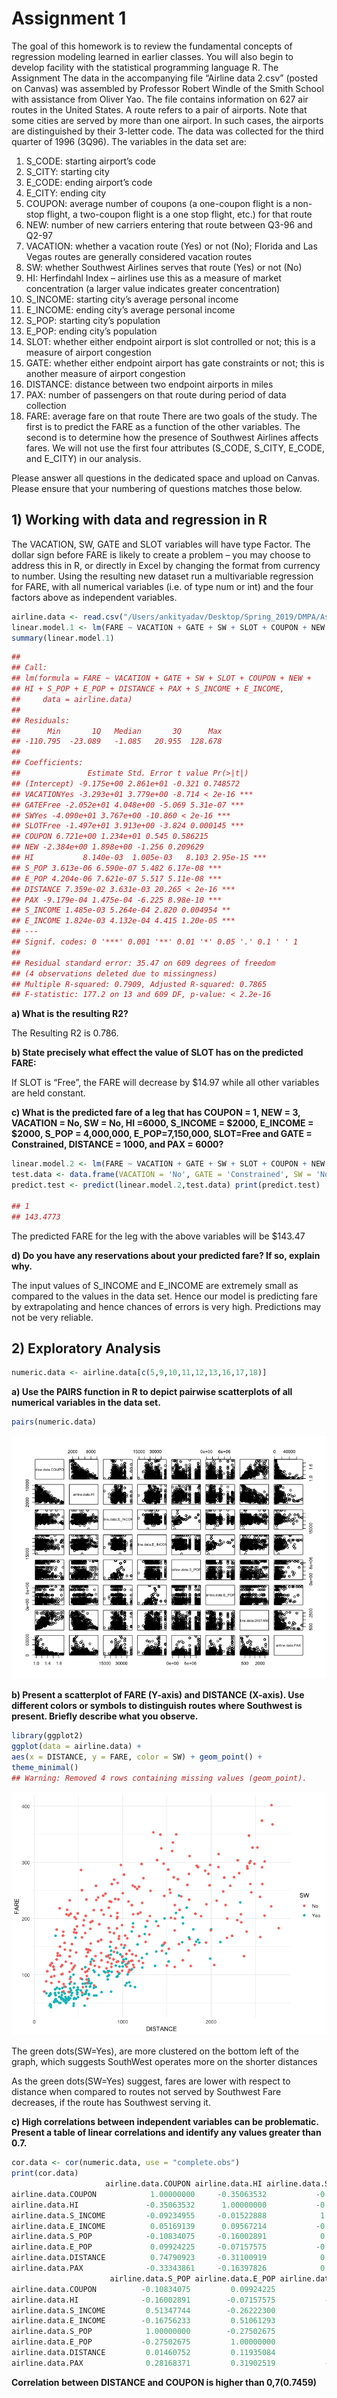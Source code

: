 # Assignment 1

The goal of this homework is to review the fundamental concepts of regression modeling learned in earlier classes. You will also begin to develop facility with the statistical programming language R.
The Assignment
The data in the accompanying file “Airline data 2.csv” (posted on Canvas) was assembled by Professor Robert Windle of the Smith School with assistance from Oliver Yao. The file contains information on 627 air routes in the United States. A route refers to a pair of airports. Note that some cities are served by more than one airport. In such cases, the airports are distinguished by their 3-letter code. The data was collected for the third quarter of 1996 (3Q96). The variables in the data set are:
1. S_CODE: starting airport’s code
2. S_CITY: starting city
3. E_CODE: ending airport’s code
4. E_CITY: ending city
5. COUPON: average number of coupons (a one-coupon flight is a non-stop flight, a two-coupon flight is a one stop flight, etc.) for that route
6. NEW: number of new carriers entering that route between Q3-96 and Q2-97
7. VACATION: whether a vacation route (Yes) or not (No); Florida and Las Vegas routes are generally
considered vacation routes
8. SW: whether Southwest Airlines serves that route (Yes) or not (No)
9. HI: Herfindahl Index – airlines use this as a measure of market concentration (a larger value indicates
greater concentration)
10. S_INCOME: starting city’s average personal income
11. E_INCOME: ending city’s average personal income
12. S_POP: starting city’s population
13. E_POP: ending city’s population
14. SLOT: whether either endpoint airport is slot controlled or not; this is a measure of airport congestion
15. GATE: whether either endpoint airport has gate constraints or not; this is another measure of airport
congestion
16. DISTANCE: distance between two endpoint airports in miles
17. PAX: number of passengers on that route during period of data collection
18. FARE: average fare on that route
There are two goals of the study. The first is to predict the FARE as a function of the other variables. The second is to determine how the presence of Southwest Airlines affects fares.
We will not use the first four attributes (S_CODE, S_CITY, E_CODE, and E_CITY) in our analysis.

Please answer all questions in the dedicated space and upload on Canvas. Please ensure that your numbering of questions matches those below.


## 1) Working with data and regression in R
The VACATION, SW, GATE and SLOT variables will have type Factor. The dollar sign before FARE is likely to create a problem – you may choose to address this in R, or directly in Excel by changing the format from currency to number. Using the resulting new dataset run a multivariable regression for FARE, with all numerical variables (i.e. of type num or int) and the four factors above as independent variables.

```R
airline.data <- read.csv("/Users/ankityadav/Desktop/Spring_2019/DMPA/Assignments/Assignme nt 1/Airline Data V2.csv")
linear.model.1 <- lm(FARE ~ VACATION + GATE + SW + SLOT + COUPON + NEW + HI + S_POP + E_P OP + DISTANCE + PAX + S_INCOME + E_INCOME, airline.data)
summary(linear.model.1)
```

```R
##
## Call:
## lm(formula = FARE ~ VACATION + GATE + SW + SLOT + COUPON + NEW +
## HI + S_POP + E_POP + DISTANCE + PAX + S_INCOME + E_INCOME,
##     data = airline.data)
##
## Residuals:
##      Min       1Q   Median       3Q      Max
## -110.795  -23.089   -1.085   20.955  128.678
##
## Coefficients:
##               Estimate Std. Error t value Pr(>|t|)
## (Intercept) -9.175e+00 2.861e+01 -0.321 0.748572
## VACATIONYes -3.293e+01 3.779e+00 -8.714 < 2e-16 ***
## GATEFree -2.052e+01 4.048e+00 -5.069 5.31e-07 ***
## SWYes -4.090e+01 3.767e+00 -10.860 < 2e-16 ***
## SLOTFree -1.497e+01 3.913e+00 -3.824 0.000145 ***
## COUPON 6.721e+00 1.234e+01 0.545 0.586215
## NEW -2.384e+00 1.898e+00 -1.256 0.209629
## HI           8.140e-03  1.005e-03   8.103 2.95e-15 ***
## S_POP 3.613e-06 6.590e-07 5.482 6.17e-08 ***
## E_POP 4.204e-06 7.621e-07 5.517 5.11e-08 ***
## DISTANCE 7.359e-02 3.631e-03 20.265 < 2e-16 ***
## PAX -9.179e-04 1.475e-04 -6.225 8.98e-10 ***
## S_INCOME 1.485e-03 5.264e-04 2.820 0.004954 **
## E_INCOME 1.824e-03 4.132e-04 4.415 1.20e-05 ***
## ---
## Signif. codes: 0 '***' 0.001 '**' 0.01 '*' 0.05 '.' 0.1 ' ' 1
##
## Residual standard error: 35.47 on 609 degrees of freedom
## (4 observations deleted due to missingness)
## Multiple R-squared: 0.7909, Adjusted R-squared: 0.7865
## F-statistic: 177.2 on 13 and 609 DF, p-value: < 2.2e-16
```

**a) What is the resulting R2?**

The Resulting R2 is 0.786.

**b) State precisely what effect the value of SLOT has on the predicted FARE:**

If SLOT is “Free”, the FARE will decrease by $14.97 while all other variables are held constant.

**c) What is the predicted fare of a leg that has COUPON = 1, NEW = 3, VACATION = No, SW = No, HI =6000, S_INCOME = $2000, E_INCOME = $2000, S_POP = 4,000,000, E_POP=7,150,000, SLOT=Free and GATE = Constrained, DISTANCE = 1000, and PAX = 6000?**
  
```R
linear.model.2 <- lm(FARE ~ VACATION + GATE + SW + SLOT + COUPON + NEW + HI + S_POP + E_POP + DISTANCE + PAX + S_INCOME + E_INCOME, airline.data)
test.data <- data.frame(VACATION = 'No', GATE = 'Constrained', SW = 'No', SLOT = 'Free ', COUPON = 1, NEW = 3, HI = 6000, S_POP = 4000000, E_POP = 7150000, DISTANCE = 1000, PAX = 6000, S_INCOME = 2000, E_INCOME = 2000)
predict.test <- predict(linear.model.2,test.data) print(predict.test)

## 1
## 143.4773
```
The predicted FARE for the leg with the above variables will be $143.47

**d) Do you have any reservations about your predicted fare? If so, explain why.**

The input values of S_INCOME and E_INCOME are extremely small as compared to the values in the data set. Hence our model is predicting fare by extrapolating and hence chances of errors is very high. Predictions may not be very reliable.


## 2) Exploratory Analysis

```R
numeric.data <- airline.data[c(5,9,10,11,12,13,16,17,18)]
```

**a) Use the PAIRS function in R to depict pairwise scatterplots of all numerical variables in the data set.**

```R
pairs(numeric.data)
```
![alt_text](https://github.com/ankity09/R-programming/blob/master/Data_Mining_Assignments/Assignment_Images/Assignment1_2_a.png)

**b) Present a scatterplot of FARE (Y-axis) and DISTANCE (X-axis). Use different colors or symbols to distinguish routes where Southwest is present. Briefly describe what you observe.**

```R
library(ggplot2)
ggplot(data = airline.data) +
aes(x = DISTANCE, y = FARE, color = SW) + geom_point() +
theme_minimal()
## Warning: Removed 4 rows containing missing values (geom_point).
```
![alt_text](https://github.com/ankity09/R-programming/blob/master/Data_Mining_Assignments/Assignment_Images/Assignement1_2_b.png)

The green dots(SW=Yes), are more clustered on the bottom left of the graph, which suggests SouthWest operates more on the shorter distances

As the green dots(SW=Yes) suggest, fares are lower with respect to distance when compared to routes not served by Southwest
Fare decreases, if the route has Southwest serving it.

**c) High correlations between independent variables can be problematic. Present a table of linear correlations and identify any values greater than 0.7.**

```R
cor.data <- cor(numeric.data, use = "complete.obs")
print(cor.data)
                     airline.data.COUPON airline.data.HI airline.data.S_INCOME airline.data.E_INCOME
airline.data.COUPON            1.00000000     -0.35063532           -0.09234955            0.05169139
airline.data.HI               -0.35063532      1.00000000           -0.01522888            0.09567214
airline.data.S_INCOME         -0.09234955     -0.01522888            1.00000000           -0.17437258
airline.data.E_INCOME          0.05169139      0.09567214           -0.17437258            1.00000000
airline.data.S_POP            -0.10834075     -0.16002891            0.51347744           -0.16756233
airline.data.E_POP             0.09924225     -0.07157575           -0.26222300            0.51061293
airline.data.DISTANCE          0.74790923     -0.31100919            0.02459152            0.18545503
airline.data.PAX              -0.33343861     -0.16397826            0.13522296            0.26939217
                      airline.data.S_POP airline.data.E_POP airline.data.DISTANCE airline.data.PAX
airline.data.COUPON          -0.10834075         0.09924225            0.74790923       -0.3334386
airline.data.HI              -0.16002891        -0.07157575           -0.31100919       -0.1639783
airline.data.S_INCOME         0.51347744        -0.26222300            0.02459152        0.1352230
airline.data.E_INCOME        -0.16756233         0.51061293            0.18545503        0.2693922
airline.data.S_POP            1.00000000        -0.27502675            0.01460752        0.2816837
airline.data.E_POP           -0.27502675         1.00000000            0.11935084        0.3190252
airline.data.DISTANCE         0.01460752         0.11935084            1.00000000       -0.1028586
airline.data.PAX              0.28168371         0.31902519           -0.10285862        1.0000000
```

**Correlation between DISTANCE and COUPON is higher than 0,7(0.7459)**

